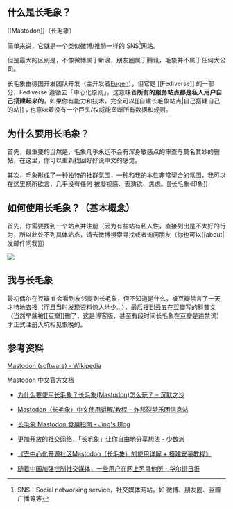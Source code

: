 ---
---

## 什么是长毛象？

[[Mastodon]]（长毛象）

简单来说，它就是一个类似微博/推特一样的 SNS[^1]网站。

但是最大的区别是，不像微博属于新浪，朋友圈属于腾讯，毛象并不属于任何大公司。

长毛象由德国开发团队开发（主开发者[Eugen](https://mastodon.social/@Gargron)），但它是 [[Fediverse]] 的一部分，Fediverse 遵循去「中心化原则」，这意味着**所有的服务站点都是私人用户自己搭建起来的**，如果你有能力和技术，完全可以[[自建长毛象站点|自己搭建自己的站]]；也意味着没有一个巨头/权威能垄断所有数据和规则。


## 为什么要用长毛象？

首先，最重要的当然是，毛象几乎永远不会有浑身敏感点的审查与莫名其妙的删帖，在这里，你可以重新找回好好说中文的感觉。

其次，毛象形成了一种独特的社群氛围，一种和我的本性非常契合的氛围，我可以在这里畅所欲言，几乎没有任何 被凝视感、表演欲、焦虑。[[长毛象·印象]]

<!--而且，我认为长毛象是目前唯一-->

## 如何使用长毛象？（基本概念）

首先，你需要找到一个站点并注册（因为有些站有私人性，直接列出是不太好的行为，所以此处不列具体站点，请去微博搜索寻找或者询问朋友（你也可以[[about|发邮件问我]]）

![](https://picture-guan.oss-cn-hangzhou.aliyuncs.com/20220815123956.png)


## 我与长毛象

最初偶尔在豆瓣 tl 会看到友邻提到长毛象，但不知道是什么，被豆瓣禁言了一天才特地去搜（而且当时发现资料惊人地少…），最后搜到[云五在豆瓣写的科普文](https://yukieyun.net/nonsense/mastodon-benefits-and-how-to/)（当然早就被[[豆瓣]]删了，这是博客版，甚至有段时间长毛象在豆瓣是违禁词）才正式注册入坑相见恨晚的。



## 参考资料
[Mastodon (software) - Wikipedia](https://en.wikipedia.org/wiki/Mastodon_ (software))

[Mastodon 中文官方文档](https://docs.joinmastodon.org/zh-cn/)

- [为什么要使用长毛象？长毛象(Mastodon)怎么玩？ – 沉默之沙](https://yukieyun.net/nonsense/mastodon-benefits-and-how-to/)
- [Mastodon（长毛象）中文使用讲解/教程 – 炸邦裂梦乐团信息站](https://home.bangdream.space/mastodon-use/)  
- [长毛象 Mastodon 食用指南 - Jing's Blog](https://jings.blog/misc/how-to-use-mastodon.html)  
-   [更加开放的社交网络，「长毛象」让你自由地分享想法 - 少数派](https://sspai.com/post/46868) 
-   [《去中心化开源社区Mastodon（长毛象）的使用详解 + 搭建安装教程》](https://blog.ysoup.org/tech/Mastodon.html)    

- [随着中国加强控制社交媒体，一些用户在网上另寻他所 - 华尔街日报](https://cn.wsj.com/amp/articles/%E9%9A%8F%E7%9D%80%E4%B8%AD%E5%9B%BD%E5%8A%A0%E5%BC%BA%E6%8E%A7%E5%88%B6%E7%A4%BE%E4%BA%A4%E5%AA%92%E4%BD%93-%E4%B8%80%E4%BA%9B%E7%94%A8%E6%88%B7%E5%9C%A8%E7%BD%91%E4%B8%8A%E5%8F%A6%E5%AF%BB%E4%BB%96%E6%89%80-11659699907)


[^1]: SNS：Social networking service，社交媒体网站，如 微博、朋友圈、豆瓣广播等等